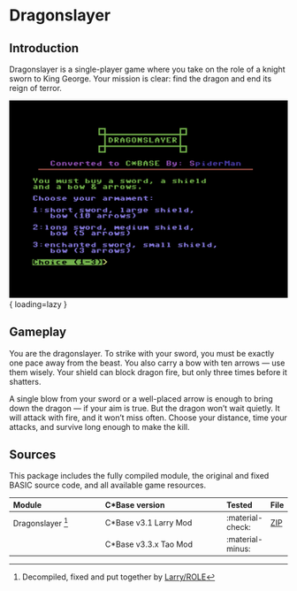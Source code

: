 <style>
    table th:first-of-type {
        width: 40%;
    }
    table th:nth-of-type(2) {
        width: 100%;
    }
    table th:nth-of-type(3) {
        width: 100%;
    }
    table th:nth-of-type(4) {
        width: 100%;
    }
</style>

# Dragonslayer

## Introduction
Dragonslayer is a single-player game where you take on the role of a knight sworn to King George. Your mission is clear: find the dragon and end its reign of terror.

![opening screen](/assets/images/cbase-games/dragonslayer/opening-screen.png){ loading=lazy }

## Gameplay
You are the dragonslayer. To strike with your sword, you must be exactly one pace away from the beast. You also carry a bow with ten arrows — use them wisely. Your shield can block dragon fire, but only three times before it shatters.

A single blow from your sword or a well-placed arrow is enough to bring down the dragon — if your aim is true. But the dragon won’t wait quietly. It will attack with fire, and it won’t miss often. Choose your distance, time your attacks, and survive long enough to make the kill.

## Sources
This package includes the fully compiled module, the original and fixed BASIC source code, and all available game resources.

| Module            | C\*Base version        | Tested           | File                            |
| :---------------- | :--------------------- | :--------------- | ------------------------------- |
| Dragonslayer [^1] | C\*Base v3.1 Larry Mod | :material-check: | [ZIP](sources/dragonslayer.zip) |
|                   | C\*Base v3.3.x Tao Mod | :material-minus: |                                 |

[^1]: Decompiled, fixed and put together by [Larry/ROLE](https://csdb.dk/scener/?id=7207)